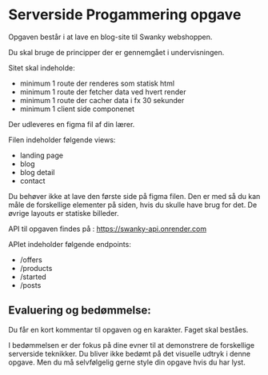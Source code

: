 # Serverside Progammering opgave

Opgaven består i at lave en blog-site til Swanky webshoppen.

Du skal bruge de principper der er gennemgået i undervisningen. 

Sitet skal indeholde:
- minimum 1 route der renderes som statisk html
- minimum 1 route der fetcher data ved hvert render
- minimum 1 route der cacher data i fx 30 sekunder
- minimum 1 client side componenet


Der udleveres en figma fil af din lærer.

Filen indeholder følgende views:
- landing page
- blog
- blog detail
- contact

Du behøver ikke at lave den første side på figma filen. Den er med så du kan måle de forskellige elementer på siden, hvis du skulle have brug for det. De øvrige layouts er statiske billeder. 


API til opgaven findes på : https://swanky-api.onrender.com

APIet indeholder følgende endpoints:

- /offers
- /products
- /started
- /posts


## Evaluering og bedømmelse:

Du får en kort kommentar til opgaven og en karakter.
Faget skal beståes.

I bedømmelsen er der fokus på dine evner til at demonstrere de forskellige serverside teknikker. Du bliver ikke bedømt på det visuelle udtryk i denne opgave. Men du må selvfølgelig gerne style din opgave hvis du har lyst. 
